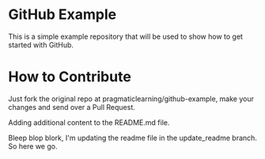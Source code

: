GitHub Example
==============

This is a simple example repository that will be used to show how to get started with GitHub.

How to Contribute
=================

Just fork the original repo at pragmaticlearning/github-example, make your changes and send over a Pull Request.

Adding additional content to the README.md file.

Bleep blop blork, I'm updating the readme file in the update_readme branch. So here we go.
